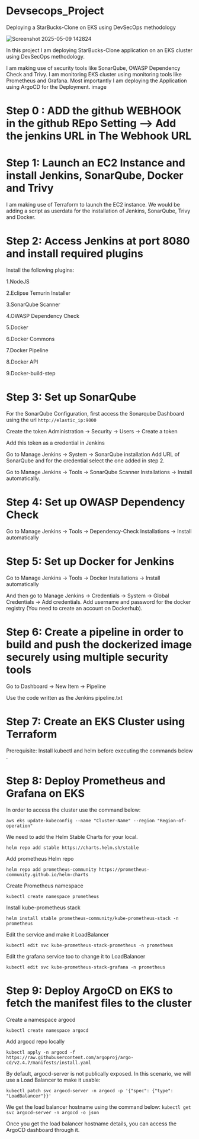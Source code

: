 # Devsecops_Project

Deploying a StarBucks-Clone on EKS using DevSecOps methodology

![Screenshot 2025-05-09 142824](https://github.com/user-attachments/assets/d9a89cbd-0c32-432a-b7d4-11e3673ddd09)

In this project I am deploying StarBucks-Clone application on an EKS cluster using DevSecOps methodology.

I am making use of security tools like SonarQube, OWASP Dependency Check and Trivy. I am monitoring EKS cluster using monitoring tools like Prometheus and Grafana. Most importantly I am deploying the Application using ArgoCD for the Deployment. image

# Step 0 : ADD the github WEBHOOK in the github REpo Setting --> Add the jenkins URL in The Webhook URL

# Step 1: Launch an EC2 Instance and install Jenkins, SonarQube, Docker and Trivy

I am making use of Terraform to launch the EC2 instance. We would be adding a script as userdata for the installation of Jenkins, SonarQube, Trivy and Docker.

# Step 2: Access Jenkins at port 8080 and install required plugins

Install the following plugins:

1.NodeJS 

2.Eclipse Temurin Installer 

3.SonarQube Scanner

4.OWASP Dependency Check

5.Docker 

6.Docker Commons

7.Docker Pipeline 

8.Docker API 

9.Docker-build-step

# Step 3: Set up SonarQube

For the SonarQube Configuration, first access the Sonarqube Dashboard using the url ```http://elastic_ip:9000```

Create the token Administration -> Security -> Users -> Create a token

Add this token as a credential in Jenkins

Go to Manage Jenkins -> System -> SonarQube installation Add URL of SonarQube and for the credential select the one added in step 2.

Go to Manage Jenkins -> Tools -> SonarQube Scanner Installations -> Install automatically.

# Step 4: Set up OWASP Dependency Check

Go to Manage Jenkins -> Tools -> Dependency-Check Installations -> Install automatically

# Step 5: Set up Docker for Jenkins

Go to Manage Jenkins -> Tools -> Docker Installations -> Install automatically

And then go to Manage Jenkins -> Credentials -> System -> Global Credentials -> Add credentials. Add username and password for the docker registry (You need to create an account on Dockerhub).

# Step 6: Create a pipeline in order to build and push the dockerized image securely using multiple security tools

Go to Dashboard -> New Item -> Pipeline

Use the code written as the Jenkins pipeline.txt

# Step 7: Create an EKS Cluster using Terraform

Prerequisite: Install kubectl and helm before executing the commands below .

# Step 8: Deploy Prometheus and Grafana on EKS

In order to access the cluster use the command below:

```aws eks update-kubeconfig --name "Cluster-Name" --region "Region-of-operation"```

We need to add the Helm Stable Charts for your local.

```helm repo add stable https://charts.helm.sh/stable```

Add prometheus Helm repo

```helm repo add prometheus-community https://prometheus-community.github.io/helm-charts```

Create Prometheus namespace

```kubectl create namespace prometheus```

Install kube-prometheus stack

```helm install stable prometheus-community/kube-prometheus-stack -n prometheus```

Edit the service and make it LoadBalancer

```kubectl edit svc kube-prometheus-stack-prometheus -n prometheus```

Edit the grafana service too to change it to LoadBalancer

```kubectl edit svc kube-prometheus-stack-grafana -n prometheus```

# Step 9: Deploy ArgoCD on EKS to fetch the manifest files to the cluster

Create a namespace argocd

```kubectl create namespace argocd```

Add argocd repo locally

```kubectl apply -n argocd -f https://raw.githubusercontent.com/argoproj/argo-cd/v2.4.7/manifests/install.yaml```

By default, argocd-server is not publically exposed. In this scenario, we will use a Load Balancer to make it usable:

```kubectl patch svc argocd-server -n argocd -p '{"spec": {"type": "LoadBalancer"}}'```

We get the load balancer hostname using the command below:
```kubectl get svc argocd-server -n argocd -o json```

Once you get the load balancer hostname details, you can access the ArgoCD dashboard through it.
